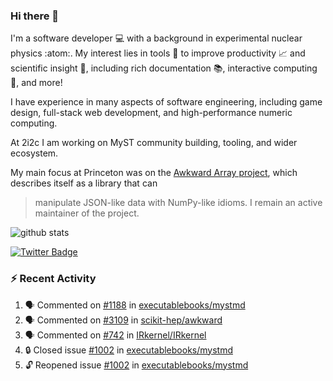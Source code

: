 ### Hi there 👋 

I'm a software developer 💻 with a background in experimental nuclear physics :atom:. My interest lies in tools :wrench: to improve productivity :chart_with_upwards_trend: and scientific insight :telescope:, including rich documentation 📚, interactive computing 🧮, and more! 

I have experience in many aspects of software engineering, including game design, full-stack web development, and high-performance numeric computing. 

At 2i2c I am working on MyST community building, tooling, and wider ecosystem. 

My main focus at Princeton was on the [Awkward Array project](awkward-array.org/), which describes itself as a library that can 
> manipulate JSON-like data with NumPy-like idioms. I remain an active maintainer of the project. 

![github stats](https://github-readme-stats.vercel.app/api?username=agoose77&show_icons=true&hide_rank=true&hide_title=true&bg_color=30,e76445,904e95&text_color=efe3ec&icon_color=efe3ec)
<!--
**agoose77/agoose77** is a ✨ _special_ ✨ repository because its `README.md` (this file) appears on your GitHub profile.

Here are some ideas to get you started:

- 🔭 I’m currently working on ...
- 🌱 I’m currently learning ...
- 👯 I’m looking to collaborate on ...
- 🤔 I’m looking for help with ...
- 💬 Ask me about ...
- 📫 How to reach me: ...
- 😄 Pronouns: ...
- ⚡ Fun fact: ...
-->

[![Twitter Badge](https://img.shields.io/twitter/follow/agoose77?style=flat-square&logo=Twitter&logoColor=white&color=cornflowerblue)](https://twitter.com/agoose77)

### :zap: Recent Activity

<!--START_SECTION:activity-->
1. 🗣 Commented on [#1188](https://github.com/executablebooks/mystmd/pull/1188#issuecomment-2100481428) in [executablebooks/mystmd](https://github.com/executablebooks/mystmd)
2. 🗣 Commented on [#3109](https://github.com/scikit-hep/awkward/issues/3109#issuecomment-2100072497) in [scikit-hep/awkward](https://github.com/scikit-hep/awkward)
3. 🗣 Commented on [#742](https://github.com/IRkernel/IRkernel/pull/742#issuecomment-2098867640) in [IRkernel/IRkernel](https://github.com/IRkernel/IRkernel)
4. 🔒 Closed issue [#1002](https://github.com/executablebooks/mystmd/issues/1002) in [executablebooks/mystmd](https://github.com/executablebooks/mystmd)
5. 🔓 Reopened issue [#1002](https://github.com/executablebooks/mystmd/issues/1002) in [executablebooks/mystmd](https://github.com/executablebooks/mystmd)
<!--END_SECTION:activity-->
